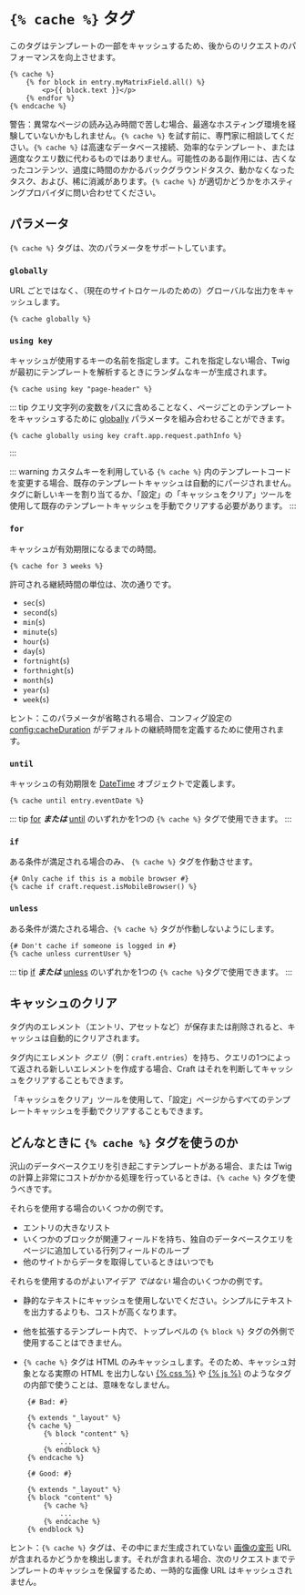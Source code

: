 # `{% cache %}` タグ

このタグはテンプレートの一部をキャッシュするため、後からのリクエストのパフォーマンスを向上させます。

```twig
{% cache %}
    {% for block in entry.myMatrixField.all() %}
        <p>{{ block.text }}</p>
    {% endfor %}
{% endcache %}
```

警告：異常なページの読み込み時間で苦しむ場合、最適なホスティング環境を経験していないかもしれません。`{% cache %}` を試す前に、専門家に相談してください。`{% cache %}` は高速なデータベース接続、効率的なテンプレート、または適度なクエリ数に代わるものではありません。可能性のある副作用には、古くなったコンテンツ、過度に時間のかかるバックグラウンドタスク、動かなくなったタスク、および、稀に消滅があります。`{% cache %}` が適切かどうかをホスティングプロバイダに問い合わせてください。

## パラメータ

`{% cache %}` タグは、次のパラメータをサポートしています。

### `globally`

URL ごとではなく、（現在のサイトロケールのための）グローバルな出力をキャッシュします。

```twig
{% cache globally %}
```

### `using key`

キャッシュが使用するキーの名前を指定します。これを指定しない場合、Twig が最初にテンプレートを解析するときにランダムなキーが生成されます。

```twig
{% cache using key "page-header" %}
```

::: tip
クエリ文字列の変数をパスに含めることなく、ページごとのテンプレートをキャッシュするために [globally](#globally) パラメータを組み合わせることができます。

```twig
{% cache globally using key craft.app.request.pathInfo %}
```

:::

::: warning
カスタムキーを利用している `{% cache %}` 内のテンプレートコードを変更する場合、既存のテンプレートキャッシュは自動的にパージされません。タグに新しいキーを割り当てるか、「設定」の「キャッシュをクリア」ツールを使用して既存のテンプレートキャッシュを手動でクリアする必要があります。
:::

### `for`

キャッシュが有効期限になるまでの時間。

```twig
{% cache for 3 weeks %}
```

許可される継続時間の単位は、次の通りです。

- `sec`(`s`)
- `second`(`s`)
- `min`(`s`)
- `minute`(`s`)
- `hour`(`s`)
- `day`(`s`)
- `fortnight`(`s`)
- `forthnight`(`s`)
- `month`(`s`)
- `year`(`s`)
- `week`(`s`)

ヒント：このパラメータが省略される場合、コンフィグ設定の <config:cacheDuration> がデフォルトの継続時間を定義するために使用されます。

### `until`

キャッシュの有効期限を [DateTime](http://php.net/manual/en/class.datetime.php) オブジェクトで定義します。

```twig
{% cache until entry.eventDate %}
```

::: tip
[for](#for)  **_または_** [ until](#until) のいずれかを1つの `{% cache %}` タグで使用できます。
:::

### `if`

ある条件が満足される場合のみ、 `{% cache %}` タグを作動させます。

```twig
{# Only cache if this is a mobile browser #}
{% cache if craft.request.isMobileBrowser() %}
```

### `unless`

ある条件が満たされる場合、`{% cache %}` タグが作動しないようにします。

```twig
{# Don't cache if someone is logged in #}
{% cache unless currentUser %}
```

::: tip
[if](#if)  **_または_** [ unless](#unless) のいずれかを1つの `{% cache %}`タグで使用できます。
:::

## キャッシュのクリア

タグ内のエレメント（エントリ、アセットなど）が保存または削除されると、キャッシュは自動的にクリアされます。

タグ内にエレメント _クエリ_（例：`craft.entries`）を持ち、クエリの1つによって返される新しいエレメントを作成する場合、Craft はそれを判断してキャッシュをクリアすることもできます。

「キャッシュをクリア」ツールを使用して、「設定」ページからすべてのテンプレートキャッシュを手動でクリアすることもできます。

## どんなときに `{% cache %}` タグを使うのか

沢山のデータベースクエリを引き起こすテンプレートがある場合、または Twig の計算上非常にコストがかかる処理を行っているときは、`{% cache %}` タグを使うべきです。

それらを使用する場合のいくつかの例です。

* エントリの大きなリスト
* いくつかのブロックが関連フィールドを持ち、独自のデータベースクエリをページに追加している行列フィールドのループ
* 他のサイトからデータを取得しているときはいつでも

それらを使用するのがよいアイデア _ではない_ 場合のいくつかの例です。

* 静的なテキストにキャッシュを使用しないでください。シンプルにテキストを出力するよりも、コストが高くなります。

* 他を拡張するテンプレート内で、トップレベルの `{% block %}` タグの外側で使用することはできません。

* `{% cache %}` タグは HTML のみキャッシュします。そのため、キャッシュ対象となる実際の HTML を出力しない [{% css %}](css.md) や [{% js %}](js.md) のようなタグの内部で使うことは、意味をなしません。

   ```twig
    {# Bad: #}

    {% extends "_layout" %}
    {% cache %}
        {% block "content" %}
            ...
        {% endblock %}
    {% endcache %}

    {# Good: #}

    {% extends "_layout" %}
    {% block "content" %}
        {% cache %}
            ...
        {% endcache %}
    {% endblock %}
   ```

ヒント：`{% cache %}` タグは、その中にまだ生成されていない [画像の変形](../../image-transforms.md) URL が含まれるかどうかを検出します。それが含まれる場合、次のリクエストまでテンプレートのキャッシュを保留するため、一時的な画像 URL はキャッシュされません。

